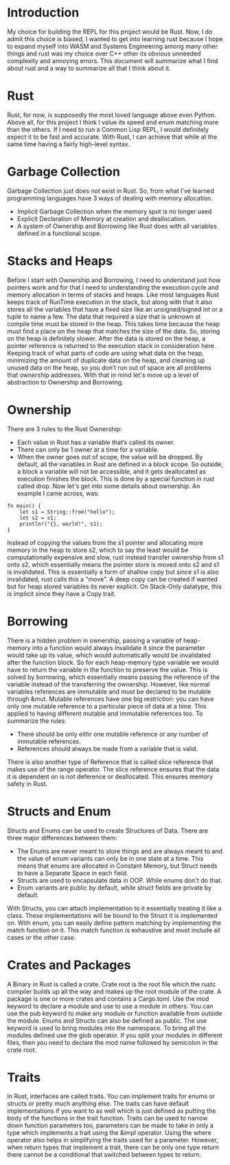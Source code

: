# Introduction

My choice for building the REPL for this project would be Rust. Now, I do admit this choice is biased, I wanted to get into learning rust because I hope to expand myself into WASM and Systems Engineering among many other things and rust was my choice over C++ other its obvious unneeded complexity and annoying errors.  This document will summarize what I find about rust and a way to summarize all that I think about it.

# Rust

Rust, for now, is supposedly the most loved language above even Python. Above all, for this project I think I value its speed and enum matching more than the others. If I need to run a Common Lisp REPL, I would definitely expect it to be fast and accurate. With Rust, I can achieve that while at the same time having a fairly high-level syntax.

# Garbage Collection

Garbage Collection just does not exist in Rust. So, from what I've learned programming languages have 3 ways of dealing with memory allocation.
* Implicit Garbage Collection when the memory spot is no longer used
* Explicit Declaration of Memory at creation and deallocation.
* A system of Ownership and Borrowing like Rust does with all variables defined in a functional scope.

# Stacks and Heaps

Before I start with Ownership and Borrowing, I need to understand just how pointers work and for that I need to understanding the execution cycle and memory allocation in terms of stacks and heaps. Like most languages Rust keeps track of RunTime execution in the stack, but along with that it also stores all the variables that have a fixed size like an unsigned/signed int or a tuple to name a few. The data that required a size that is unknown at compile time must be stored in the heap. This takes time because the heap must find a place on the heap that matches the size of the data. So, storing on the heap is definitely slower. After the data is stored on the heap, a pointer reference is returned to the execution stack in consideration here. Keeping track of what parts of code are using what data on the heap, minimizing the amount of duplicate data on the heap, and cleaning up unused data on the heap, so you don’t run out of space are all problems that ownership addresses. With that in mind let's move up a level of abstraction to Ownership and Borrowing.

# Ownership

There are 3 rules to the Rust Ownership:
* Each value in Rust has a variable that’s called its owner.
* There can only be 1 owner at a time for a variable.
* When the owner goes out of scope, the value will be dropped.
By default, all the variables in Rust are defined in a block scope. So outside, a block a variable will not be accessible, and it gets deallocated as execution finishes the block. This is done by a special function in rust called drop. Now let's get into some details about ownership. An example I came across, was:

```
fn main() {
    let s1 = String::from("hello");
    let s2 = s1;
    println!("{}, world!", s1);
}
```
Instead of copying the values from the s1 pointer and allocating more memory in the heap to store s2, which to say the least would be computationally expensive and slow, rust instead transfer ownership from s1 onto s2, which essentially means the pointer store is moved onto s2 and s1 is invalidated. This is essentially a form of shallow copy but since s1 is also invalidated, rust calls this a "move". A deep copy can be created if wanted but for heap stored variables its never explicit. On Stack-Only datatype, this is implicit since they have a Copy trait.

# Borrowing

There is a hidden problem in ownership, passing a variable of heap-memory into a function would always invalidate it since the parameter would take up its value, which would automatically would be invalidated after the function block. So for each heap-memory type variable we would have to return the variable in the function to preserve the value. This is solved by borrowing, which essentially means passing the reference of the variable instead of the transferring the ownership. However, like normal variables references are immutable and must be declared to be mutable through &mut. Mutable references have one big restriction: you can have only one mutable reference to a particular piece of data at a time. This applied to having different mutable and immutable references too. To summarize the rules:
* There should be only eithr one mutable reference or any number of immutable references.
* References should always be made from a variable that is valid.

There is also another type of Reference that is called slice reference that makes use of the range operator. The slice reference ensures that the data it is dependent on is not deference or deallocated. This ensures memory safety in Rust.

# Structs and Enum

Structs and Enums can be used to create Structures of Data. There are three major differences between them:
* The Enums are never meant to store things and are always meant to and the value of enum variants can only be in one state at a time. This means that enums are allocated in Constant Memory, but Struct needs to have a Separate Space in each field.
* Structs are used to encapsulate data in OOP. While enums don't do that.
* Enum variants are public by default, while struct fields are private by default.

With Structs, you can attach implementation to it essentially treating it like a class. These implementations will be bound to the Struct it is implemented on. With enum, you can easily define pattern matching by implementing the match function on it. This match function is exhaustive and must include all cases or the other case.

# Crates and Packages

A Binary in Rust is called a crate. Crate root is the root file which the rustc compiler builds up all the way and makes up the root module of the crate. A package is one or more crates and contains a Cargo.toml. Use the mod keyword to declare a module and use to use a module in others. You can use the pub keyword to make any module or function available from outside the module. Enums and Structs can also be defined as public. The use keyword is used to bring modules into the namespace. To bring all the modules defined use the glob operator. If you split your modules in different files, then you need to declare the mod name followed by semicolon in the crate root.

# Traits

In Rust, interfaces are called traits. You can implement traits for enums or structs or pretty much anything else. The traits can have default implementations if you want to as well which is just defined as putting the body of the functions in the trait function. Traits can be used to narrow down function parameters too, parameters can be made to take in only a type which implements a trait using the &impl operator. Using the where operator also helps in simplifying the traits used for a parameter. However, when return types that implement a trait, there can be only one type return there cannot be a conditional that switched between types to return.





